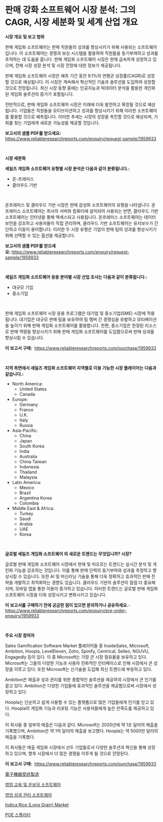 <p><h1>판매 강화 소프트웨어 시장 분석: 그의 CAGR, 시장 세분화 및 세계 산업 개요</h1></p><p><strong>시장 개요 및 보고 범위</strong></p>
<p><p>판매 게임화 소프트웨어는 판매 직원들의 성과를 향상시키기 위해 사용되는 소프트웨어입니다. 이 소프트웨어는 경쟁과 보상 시스템을 활용하여 직원들을 동기부여하고 성과를 추적하는 데 도움을 줍니다. 판매 게임화 소프트웨어 시장은 현재 급속하게 성장하고 있으며, 전체 시장 성장 분석 및 시장 전망에 대한 정보가 제공됩니다.</p><p>판매 게임화 소프트웨어 시장은 예측 기간 동안 9.1%의 연평균 성장률(CAGR)로 성장할 것으로 예상됩니다. 이 시장은 계속해서 혁신적인 기술과 솔루션을 도입하여 성장할 것으로 전망됩니다. 최신 시장 동향 중에는 인공지능과 빅데이터 분석을 활용한 개인화된 게임화 솔루션의 증가가 포함됩니다.</p><p>전반적으로, 판매 게임화 소프트웨어 시장은 미래에 더욱 발전하고 확장될 것으로 예상됩니다. 기업들은 직원들을 모티브이션하고 성과를 향상시키기 위해 이러한 소프트웨어를 활용할 것으로 예측됩니다. 이러한 추세는 시장의 성장을 촉진할 것으로 예상되며, 기회를 찾는 기업에게 새로운 가능성을 제공할 것입니다.</p></p>
<p><strong>보고서의 샘플 PDF를 받으세요:</strong> <a href="https://www.reliableresearchreports.com/enquiry/request-sample/1959933">https://www.reliableresearchreports.com/enquiry/request-sample/1959933</a></p>
<p>&nbsp;</p>
<p><strong>시장 세분화</strong></p>
<p><strong>세일즈 게임화 소프트웨어 유형별 시장 분석은 다음과 같이 분류됩니다.:</strong></p>
<p><ul><li>온-프레미스</li><li>클라우드 기반</li></ul></p>
<p>&nbsp;</p>
<p><p>온프레미스 및 클라우드 기반 시장은 판매 감성화 소프트웨어의 유형을 나타냅니다. 온프레미스 소프트웨어는 회사의 서버와 컴퓨터에 설치되어 사용되는 반면, 클라우드 기반 소프트웨어는 인터넷을 통해 액세스되고 사용됩니다. 온프레미스 소프트웨어는 데이터 보안을 강조하고 사용자들이 직접 관리하며, 클라우드 기반 소프트웨어는 유지보수가 간단하고 이동이 용이합니다. 이러한 두 시장 유형은 기업이 판매 팀의 성과를 향상시키기 위해 선택할 수 있는 옵션을 제공합니다.</p></p>
<p><strong>보고서의 샘플 PDF를 받으세요:</strong>&nbsp;<a href="https://www.reliableresearchreports.com/enquiry/request-sample/1959933">https://www.reliableresearchreports.com/enquiry/request-sample/1959933</a></p>
<p>&nbsp;</p>
<p><strong> 세일즈 게임화 소프트웨어 응용 분야별 시장 산업 조사는 다음과 같이 분류됩니다.:</strong></p>
<p><ul><li>대규모 기업</li><li>중소기업</li></ul></p>
<p>&nbsp;</p>
<p><p>판매 게임화 소프트웨어 시장 응용 프로그램은 대기업 및 중소기업(SME) 시장에 적용됩니다. 대기업은 대규모 판매 팀을 보유하여 팀 멤버 간 경쟁심을 유발하고 모티베이션을 높이기 위해 판매 게임화 소프트웨어를 활용합니다. 한편, 중소기업은 한정된 리소스로 판매 역량을 향상시키기 위해 판매 게임화 소프트웨어를 도입함으로써 판매 성과를 향상시킬 수 있습니다.</p></p>
<p><strong>이 보고서 구매:</strong>&nbsp; <a href="https://www.reliableresearchreports.com/purchase/1959933">https://www.reliableresearchreports.com/purchase/1959933</a></p>
<p>&nbsp;</p>
<p><strong>지역 측면에서 세일즈 게임화 소프트웨어 지역별로 이용 가능한 시장 플레이어는 다음과 같습니다.:</strong></p>
<p><ul>
    <li>
        North America:
        <ul>
            <li>United States</li>
            <li>Canada</li>
        </ul>
    </li>
    <li>
        Europe:
        <ul>
            <li>Germany</li>
            <li>France</li>
            <li>U.K.</li>
            <li>Italy</li>
            <li>Russia</li>
        </ul>
    </li>
    <li>
        Asia-Pacific:
        <ul>
            <li>China</li>
            <li>Japan</li>
            <li>South Korea</li>
            <li>India</li>
            <li>Australia</li>
            <li>China Taiwan</li>
            <li>Indonesia</li>
            <li>Thailand</li>
            <li>Malaysia</li>
        </ul>
    </li>
    <li>
        Latin America:
        <ul>
            <li>Mexico</li>
            <li>Brazil</li>
            <li>Argentina Korea</li>
            <li>Colombia</li>
        </ul>
    </li>
    <li>
        Middle East & Africa:
        <ul>
            <li>Turkey</li>
            <li>Saudi</li>
            <li>Arabia</li>
            <li>UAE</li>
            <li>Korea</li>
        </ul>
    </li>
    </ul></p>
<p>&nbsp;</p>
<p><strong>글로벌 세일즈 게임화 소프트웨어 의 새로운 트렌드는 무엇입니까? 시장?</strong></p>
<p><p>글로벌 판매 게임화 소프트웨어 시장에서 현재 및 떠오르는 트렌드는 실시간 분석 및 개인화 기능을 강조하는 것입니다. 이를 통해 판매 인력의 동기부여와 성과를 측정하고 향상시킬 수 있습니다. 또한 AI 및 머신러닝 기술을 통해 더욱 정확하고 효과적인 판매 전략을 개발하고 최적화하는 경향도 있습니다. 클라우드 기반의 솔루션이 점점 더 중요해지며, 모바일 앱을 통한 이용이 증가하고 있습니다. 이러한 트렌드는 글로벌 판매 게임화 소프트웨어 시장을 더욱 성장시키고 변화시키고 있습니다.</p></p>
<p><strong>이 보고서를 구매하기 전에 궁금한 점이 있으면 문의하거나 공유하세요.</strong>- <a href="https://www.reliableresearchreports.com/enquiry/pre-order-enquiry/1959933">https://www.reliableresearchreports.com/enquiry/pre-order-enquiry/1959933</a></p>
<p>&nbsp;</p>
<p><strong>주요 시장 참여자</strong></p>
<p><p>Sales Gamification Software Market 플레이어들 중 InsideSales, Microsoft, Ambition, Hoopla, LevelEleven, Zoho, Spinify, Centrical, Selleo, NGUVU, Engagedly 등이 있다. 이 중 Microsoft는 가장 큰 시장 점유율을 보유하고 있다. Microsoft는 그들의 다양한 기능과 사용자 친화적인 인터페이스로 인해 시장에서 큰 성장을 이루고 있다. 또한 Microsoft는 신기술을 도입해 최신 트렌드에 부응하고 있다.</p><p>Ambition은 매출과 성과 관리를 위한 종합적인 솔루션을 제공하여 시장에서 큰 인기를 끌고 있다. Ambition은 다양한 기업들에 효과적인 솔루션을 제공함으로써 시장에서 성장하고 있다.</p><p>Hoopla는 단순하고 쉽게 사용할 수 있는 플랫폼으로 많은 기업들에게 인기를 얻고 있다. Hoopla의 게임화 기능과 리포팅 기능은 사용자들에게 높은 만족도를 제공하고 있다.</p><p>이 회사들 중 일부의 매출은 다음과 같다. Microsoft는 2020년에 약 1조 달러의 매출을 기록했으며, Ambition은 약 1억 달러의 매출을 보고했다. Hoopla는 약 5000만 달러의 매출을 기록했다.</p><p>이 회사들은 매출 게임화 시장에서 선두 기업들로서 다양한 솔루션과 혁신을 통해 성장하고 있으며, 향후 시장에서 더 많은 경쟁을 이루게 될 것으로 전망된다.</p></p>
<p><strong>이 보고서 구매:</strong>&nbsp;&nbsp;<a href="https://www.reliableresearchreports.com/purchase/1959933">https://www.reliableresearchreports.com/purchase/1959933</a></p>
<p><p><a href="https://github.com/vhemk0794148/Market-Research-Report-List-1/blob/main/64955148843.md">電子機器受託製造</a></p><p><a href="https://github.com/Howaoole34545/Market-Research-Report-List-1/blob/main/14345518137.md">영업 교육 및 온보딩 소프트웨어</a></p><p><a href="https://github.com/vs2869dizt0/Market-Research-Report-List-1/blob/main/72840898136.md">영업 성과 관리 소프트웨어</a></p><p><a href="https://issuu.com/reportprime-2/docs/indica-rice-long-grain-market-size-2030.pptx">Indica Rice (Long Grain) Market</a></p><p><a href="https://medium.com/@cierrahayes645/poe-splitter-%EC%8B%9C%EC%9E%A5-%EA%B7%9C%EB%AA%A8-%EC%8B%9C%EC%9E%A5-%EC%A0%84%EB%A7%9D-%EB%B0%8F-%EC%8B%9C%EC%9E%A5-%EC%98%88%EC%B8%A1-2024%EB%85%84%EB%B6%80%ED%84%B0-2031%EB%85%84%EA%B9%8C%EC%A7%80-4f5db2749fca">POE 스플리터</a></p></p>
